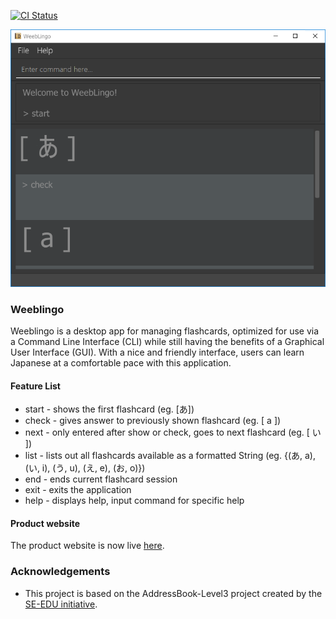 [![CI Status](https://github.com/AY2021S2-CS2103T-T13-1/tp/workflows/Java%20CI/badge.svg)](https://github.com/AY2021S2-CS2103T-T13-1/tp/actions)

![Ui](docs/images/Ui.png)

### Weeblingo
Weeblingo is a desktop app for managing flashcards, optimized for use via a Command Line Interface (CLI)
while still having the benefits of a Graphical User Interface (GUI). With a nice and friendly interface,
users can learn Japanese at a comfortable pace with this application.

#### Feature List
- start \- shows the first flashcard (eg. [あ])
- check \- gives answer to previously shown flashcard (eg. [ a ])
- next \- only entered after show or check, goes to next flashcard (eg. [ い ])
- list \- lists out all flashcards available as a formatted String (eg. {(あ, a), (い, i), (う, u), (え, e), (お, o)})
- end \- ends current flashcard session
- exit \- exits the application
- help \- displays help, input command for specific help

#### Product website
The product website is now live [here](https://ay2021s2-cs2103-t13-1.github.io/tp/).

### Acknowledgements
- This project is based on the AddressBook-Level3 project created by the [SE-EDU initiative](https://se-education.org).
